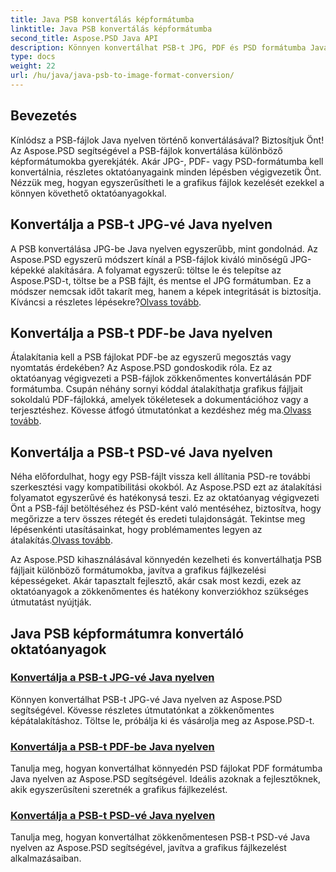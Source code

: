 ```yaml
---
title: Java PSB konvertálás képformátumba
linktitle: Java PSB konvertálás képformátumba
second_title: Aspose.PSD Java API
description: Könnyen konvertálhat PSB-t JPG, PDF és PSD formátumba Java nyelven az Aspose.PSD segítségével. Kövesse oktatóanyagainkat a zökkenőmentes képkonverzióhoz, és javítsa projektjeit.
type: docs
weight: 22
url: /hu/java/java-psb-to-image-format-conversion/
---
```

## Bevezetés
Kínlódsz a PSB-fájlok Java nyelven történő konvertálásával? Biztosítjuk Önt! Az Aspose.PSD segítségével a PSB-fájlok konvertálása különböző képformátumokba gyerekjáték. Akár JPG-, PDF- vagy PSD-formátumba kell konvertálnia, részletes oktatóanyagaink minden lépésben végigvezetik Önt. Nézzük meg, hogyan egyszerűsítheti le a grafikus fájlok kezelését ezekkel a könnyen követhető oktatóanyagokkal.

## Konvertálja a PSB-t JPG-vé Java nyelven

 A PSB konvertálása JPG-be Java nyelven egyszerűbb, mint gondolnád. Az Aspose.PSD egyszerű módszert kínál a PSB-fájlok kiváló minőségű JPG-képekké alakítására. A folyamat egyszerű: töltse le és telepítse az Aspose.PSD-t, töltse be a PSB fájlt, és mentse el JPG formátumban. Ez a módszer nemcsak időt takarít meg, hanem a képek integritását is biztosítja. Kíváncsi a részletes lépésekre?[Olvass tovább](./convert-psb-to-jpg-java/).

## Konvertálja a PSB-t PDF-be Java nyelven

Átalakítania kell a PSB fájlokat PDF-be az egyszerű megosztás vagy nyomtatás érdekében? Az Aspose.PSD gondoskodik róla. Ez az oktatóanyag végigvezeti a PSB-fájlok zökkenőmentes konvertálásán PDF formátumba. Csupán néhány sornyi kóddal átalakíthatja grafikus fájljait sokoldalú PDF-fájlokká, amelyek tökéletesek a dokumentációhoz vagy a terjesztéshez. Kövesse átfogó útmutatónkat a kezdéshez még ma.[Olvass tovább](./convert-psb-to-pdf-java/).

## Konvertálja a PSB-t PSD-vé Java nyelven

 Néha előfordulhat, hogy egy PSB-fájlt vissza kell állítania PSD-re további szerkesztési vagy kompatibilitási okokból. Az Aspose.PSD ezt az átalakítási folyamatot egyszerűvé és hatékonysá teszi. Ez az oktatóanyag végigvezeti Önt a PSB-fájl betöltéséhez és PSD-ként való mentéséhez, biztosítva, hogy megőrizze a terv összes rétegét és eredeti tulajdonságát. Tekintse meg lépésenkénti utasításainkat, hogy problémamentes legyen az átalakítás.[Olvass tovább](./convert-psb-to-psd-java/).

Az Aspose.PSD kihasználásával könnyedén kezelheti és konvertálhatja PSB fájljait különböző formátumokba, javítva a grafikus fájlkezelési képességeket. Akár tapasztalt fejlesztő, akár csak most kezdi, ezek az oktatóanyagok a zökkenőmentes és hatékony konverziókhoz szükséges útmutatást nyújtják.

## Java PSB képformátumra konvertáló oktatóanyagok
### [Konvertálja a PSB-t JPG-vé Java nyelven](./convert-psb-to-jpg-java/)
Könnyen konvertálhat PSB-t JPG-vé Java nyelven az Aspose.PSD segítségével. Kövesse részletes útmutatónkat a zökkenőmentes képátalakításhoz. Töltse le, próbálja ki és vásárolja meg az Aspose.PSD-t.
### [Konvertálja a PSB-t PDF-be Java nyelven](./convert-psb-to-pdf-java/)
Tanulja meg, hogyan konvertálhat könnyedén PSD fájlokat PDF formátumba Java nyelven az Aspose.PSD segítségével. Ideális azoknak a fejlesztőknek, akik egyszerűsíteni szeretnék a grafikus fájlkezelést.
### [Konvertálja a PSB-t PSD-vé Java nyelven](./convert-psb-to-psd-java/)
Tanulja meg, hogyan konvertálhat zökkenőmentesen PSB-t PSD-vé Java nyelven az Aspose.PSD segítségével, javítva a grafikus fájlkezelést alkalmazásaiban.